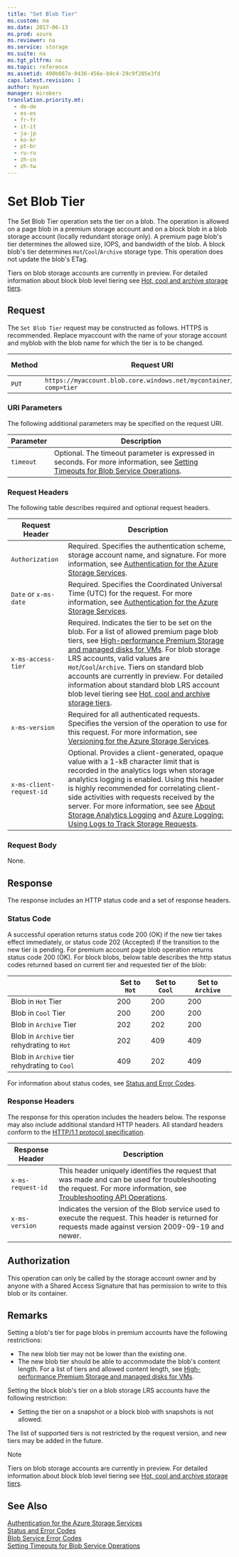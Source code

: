 ```yaml
---
title: "Set Blob Tier"
ms.custom: na
ms.date: 2017-06-13
ms.prod: azure
ms.reviewer: na
ms.service: storage
ms.suite: na
ms.tgt_pltfrm: na
ms.topic: reference
ms.assetid: 490b087e-0436-456e-b9c4-29c9f205e3fd
caps.latest.revision: 1
author: hyuan
manager: mirobers
translation.priority.mt: 
  - de-de
  - es-es
  - fr-fr
  - it-it
  - ja-jp
  - ko-kr
  - pt-br
  - ru-ru
  - zh-cn
  - zh-tw
---
```

# Set Blob Tier
The Set Blob Tier operation sets the tier on a blob. The operation is allowed on a page blob in a premium storage account and on a block blob in a blob storage account (locally redundant storage only). A premium page blob's tier determines the allowed size, IOPS, and bandwidth of the blob. A block blob's tier determines `Hot`/`Cool`/`Archive` storage type. This operation does not update the blob's ETag.

Tiers on blob storage accounts are currently in preview. For detailed information about block blob level tiering see [Hot, cool and archive storage tiers](https://docs.microsoft.com/en-us/azure/storage/storage-blob-storage-tiers).  

## Request
The `Set Blob Tier` request may be constructed as follows. HTTPS is recommended. Replace myaccount with the name of your storage account and myblob with the blob name for which the tier is to be changed.

|Method|Request URI|HTTP Version|
|------------|-----------------|------------------|
|`PUT`|`https://myaccount.blob.core.windows.net/mycontainer/myblob?comp=tier`|HTTP/1.1| 

### URI Parameters
The following additional parameters may be specified on the request URI.

|Parameter|Description|
|-------------|-----------|
|`timeout`|Optional. The timeout parameter is expressed in seconds. For more information, see [Setting Timeouts for Blob Service Operations](Setting-Timeouts-for-Blob-Service-Operations.md).|

### Request Headers
The following table describes required and optional request headers.

|Request Header|Description|
|------------|-----------------|
|`Authorization`|Required. Specifies the authentication scheme, storage account name, and signature. For more information, see [Authentication for the Azure Storage Services](Authentication-for-the-Azure-Storage-Services.md).|  
|`Date` or `x-ms-date`|Required. Specifies the Coordinated Universal Time (UTC) for the request. For more information, see [Authentication for the Azure Storage Services](Authentication-for-the-Azure-Storage-Services.md).|  
|`x-ms-access-tier`|Required. Indicates the tier to be set on the blob. For a list of allowed premium page blob tiers, see [High-performance Premium Storage and managed disks for VMs](/azure/storage/storage-premium-storage#features). For blob storage LRS accounts, valid values are `Hot`/`Cool`/`Archive`. Tiers on standard blob accounts are currently in preview. For detailed information about standard blob LRS account blob level tiering see [Hot, cool and archive storage tiers](https://docs.microsoft.com/en-us/azure/storage/storage-blob-storage-tiers).
|`x-ms-version`|Required for all authenticated requests. Specifies the version of the operation to use for this request. For more information, see [Versioning for the Azure Storage Services](Versioning-for-the-Azure-Storage-Services.md).|  
|`x-ms-client-request-id`|Optional. Provides a client-generated, opaque value with a 1-kB character limit that is recorded in the analytics logs when storage analytics logging is enabled. Using this header is highly recommended for correlating client-side activities with requests received by the server. For more information, see see [About Storage Analytics Logging](About-Storage-Analytics-Logging.md) and [Azure Logging: Using Logs to Track Storage Requests](http://blogs.msdn.com/b/windowsazurestorage/archive/2011/08/03/windows-azure-storage-logging-using-logs-to-track-storage-requests.aspx).|  

### Request Body
None.

## Response
The response includes an HTTP status code and a set of response headers.

### Status Code
A successful operation returns status code 200 (OK) if the new tier takes effect immediately, or status code 202 (Accepted) if the transition to the new tier is pending.
For premium account page blob operation returns status code 200 (OK).
For block blobs, below table describes the http status codes returned based on current tier and requested tier of the blob:

||Set to `Hot`|Set to `Cool`|Set to `Archive`|
|----------------|----------------------|------------------|------------------|  
|Blob in `Hot` Tier|200|200|200|
|Blob in `Cool` Tier|200|200|200|
|Blob in `Archive` Tier|202|202|200|
|Blob in `Archive` tier rehydrating to `Hot`|202|409|409|
|Blob in `Archive` tier rehydrating to `Cool`|409|202|409|

For information about status codes, see [Status and Error Codes](Status-and-Error-Codes2.md).
### Response Headers
The response for this operation includes the headers below. The response may also include additional standard HTTP headers. All standard headers conform to the [HTTP/1.1 protocol specification](http://go.microsoft.com/fwlink/?linkid=150478).

|Response Header|Description|
|------------|-----------------|
|`x-ms-request-id`|This header uniquely identifies the request that was made and can be used for troubleshooting the request. For more information, see [Troubleshooting API Operations](Troubleshooting-API-Operations.md).|
|`x-ms-version`|Indicates the version of the Blob service used to execute the request. This header is returned for requests made against version 2009-09-19 and newer.|

## Authorization
This operation can only be called by the storage account owner and by anyone with a Shared Access Signature that has permission to write to this blob or its container.

## Remarks
Setting a blob's tier for page blobs in premium accounts have the following restrictions:
  * The new blob tier may not be lower than the existing one.
  * The new blob tier should be able to accommodate the blob's content length. For a list of tiers and allowed content length, see [High-performance Premium Storage and managed disks for VMs](/azure/storage/storage-premium-storage#features).

Setting the block blob's tier on a blob storage LRS accounts have the following restriction:
  * Setting the tier on a snapshot or a block blob with snapshots is not allowed.
  
The list of supported tiers is not restricted by the request version, and new tiers may be added in the future. 

> [!NOTE]
>  Tiers on blob storage accounts are currently in preview. For detailed information about block blob level tiering see [Hot, cool and archive storage tiers](https://docs.microsoft.com/en-us/azure/storage/storage-blob-storage-tiers).

## See Also  
 [Authentication for the Azure Storage Services](Authentication-for-the-Azure-Storage-Services.md)   
 [Status and Error Codes](Status-and-Error-Codes2.md)   
 [Blob Service Error Codes](Blob-Service-Error-Codes.md)   
 [Setting Timeouts for Blob Service Operations](Setting-Timeouts-for-Blob-Service-Operations.md)
